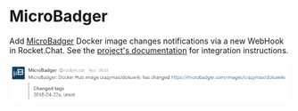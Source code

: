 # MicroBadger

Add [MicroBadger](https://microbadger.com) Docker image changes notifications via a new WebHook in Rocket.Chat. See the [project's documentation](https://github.com/crazy-max/rocketchat-microbadger) for integration instructions.

![MicroBadger Integration](../../../.gitbook/assets/microbadger.png)
